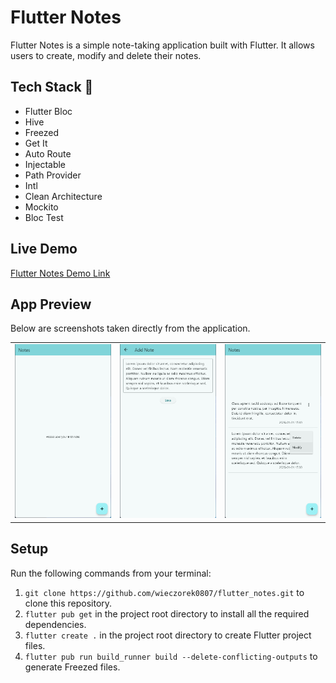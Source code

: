 # Flutter Notes 

Flutter Notes is a simple note-taking application built with Flutter. It allows users to create, modify and delete their notes. 

## Tech Stack 🚀
- Flutter Bloc
- Hive
- Freezed
- Get It
- Auto Route
- Injectable
- Path Provider
- Intl
- Clean Architecture
- Mockito
- Bloc Test

## Live Demo
[Flutter Notes Demo Link](https://wieczorek0807.github.io/flutter_notes/)

## App Preview
Below are screenshots taken directly from the application.
<table width="100%">
  <tbody>
    <tr>
      <td><img src="./assets/screen_shot_1.png"/></td>
      <td><img src="./assets/screen_shot_2.png"/></td>
      <td><img src="./assets/screen_shot_3.png"/></td>
    </tr>
  </tbody>
</table>

## Setup

Run the following commands from your terminal:

1) `git clone https://github.com/wieczorek0807/flutter_notes.git` to clone this repository.
2) `flutter pub get` in the project root directory to install all the required dependencies.
3) `flutter create .` in the project root directory to create Flutter project files.
4) `flutter pub run build_runner build --delete-conflicting-outputs` to generate Freezed files.
